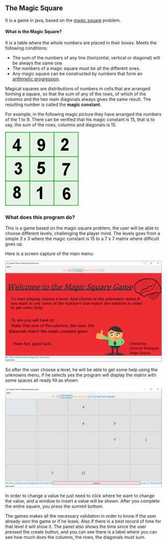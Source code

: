 ## The Magic Square

It is a game in java, based on the  [magic square](https://en.wikipedia.org/wiki/Magic_square) problem.

#### What is the Magic Square?

 It is a table where the whole numbers are placed in their boxes.
 Meets the following conditions:
- The sum of the numbers of any line (horizontal, vertical or diagonal) will be always the same one
- The numbers of a magic square must be all the different ones.
- Any magic square can be constructed by numbers that form an [arithmetic progression](https://en.wikipedia.org/wiki/Arithmetic_progression).


Magical squares are distributions of numbers in cells that are arranged forming a square, so that the sum of any of the rows, of which of the columns and the two main diagonals always gives the same result. The resulting number is called the **magic constant**.

For example, in the following magic picture they have arranged the numbers of the 1 to 9. There can be verified that his magic constant is 15, that is to say, the sum of the rows, columns and diagonals is 15.

![](design/Example_Magic_Square_3x3.PNG)

### What does this program do?

  This is a game based on the magic square problem, the user will be able to choose
  different levels, challenging the player mind. The levels goes from a simple
  3 x 3 where the magic constant is 15 to a 7 x 7 matrix where difficult goes up.

  Here is a screen capture of the main menu:

![](design/mainMenuCap.PNG)

  So after the user choose a level, he will be able to get some help using the unknowns menu, if he selects yes the program will display the matrix with some
  spaces all ready fill as shown

  ![](design/inGameCapture.PNG)

  In order to change a value he just need to click where he want to change the value, and a window to insert a value will be shown. After you complete the entire square, you press the summit bottom.
  
  The games makes all the necessary validation in order to know if the user already won the game or if he loses. Also if there is a best record of time for that level it will show it. The panel also shows the time since the user pressed the create button, and you can see there is a label where you can see how much does the columns, the rows, the diagonals must sum.
